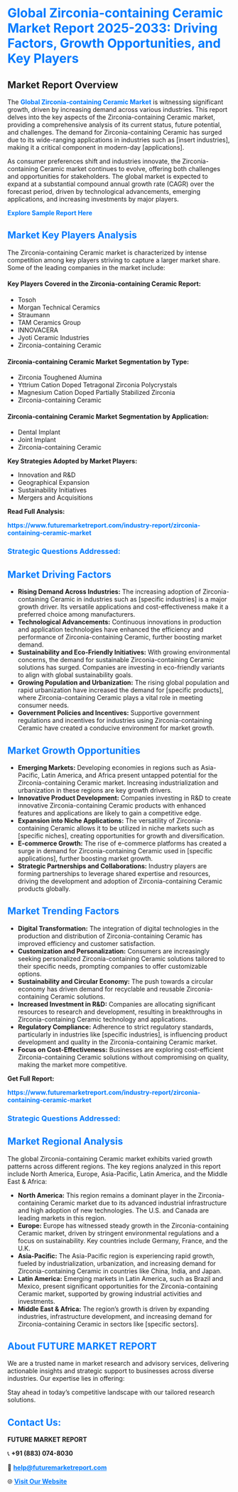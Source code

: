<h1 style="color: #007BFF;">Global Zirconia-containing Ceramic Market Report 2025-2033: Driving Factors, Growth Opportunities, and Key Players</h1>

<section id="overview">
<h2>Market Report Overview</h2>
<p>The <a href="https://www.futuremarketreport.com/industry-report/zirconia-containing-ceramic-market" style="color: #007BFF; text-decoration: none;"><strong>Global Zirconia-containing Ceramic Market</strong></a> is witnessing significant growth, driven by increasing demand across various industries. This report delves into the key aspects of the Zirconia-containing Ceramic market, providing a comprehensive analysis of its current status, future potential, and challenges. The demand for Zirconia-containing Ceramic has surged due to its wide-ranging applications in industries such as [insert industries], making it a critical component in modern-day [applications].</p>
<p>As consumer preferences shift and industries innovate, the Zirconia-containing Ceramic market continues to evolve, offering both challenges and opportunities for stakeholders. The global market is expected to expand at a substantial compound annual growth rate (CAGR) over the forecast period, driven by technological advancements, emerging applications, and increasing investments by major players.</p>
</section>

<section id="overview">
<p><a href="https://www.futuremarketreport.com/request-sample/reportId=100142" style="color: #007BFF; text-decoration: none;"><strong>Explore Sample Report Here</strong></a></p>
</section>

<section id="key-players">
<h2 style="color: #007BFF;">Market Key Players Analysis</h2>
<p>The Zirconia-containing Ceramic market is characterized by intense competition among key players striving to capture a larger market share. Some of the leading companies in the market include:</p>
<h4>Key Players Covered in the Zirconia-containing Ceramic Report:</h4>
<ul><li>Tosoh</li><li>Morgan Technical Ceramics</li><li>Straumann</li><li>TAM Ceramics Group</li><li>INNOVACERA</li><li>Jyoti Ceramic Industries</li><li>Zirconia-containing Ceramic</li></ul>
<h4>Zirconia-containing Ceramic Market Segmentation by Type:</h4>
<ul><li>Zirconia Toughened Alumina</li><li>Yttrium Cation Doped Tetragonal Zirconia Polycrystals</li><li>Magnesium Cation Doped Partially Stabilized Zirconia</li><li>Zirconia-containing Ceramic</li></ul>

<h4>Zirconia-containing Ceramic Market Segmentation by Application:</h4>
<ul><li>Dental Implant</li><li>Joint Implant</li><li>Zirconia-containing Ceramic</li></ul>
<p><strong>Key Strategies Adopted by Market Players:</strong></p>
<ul>
<li>Innovation and R&D</li>
<li>Geographical Expansion</li>
<li>Sustainability Initiatives</li>
<li>Mergers and Acquisitions</li>
</ul>
</section>

<section>
<p><strong>Read Full Analysis: </strong></p><a href="https://www.futuremarketreport.com/industry-report/zirconia-containing-ceramic-market" style="color: #007BFF; text-decoration: none;"><strong>https://www.futuremarketreport.com/industry-report/zirconia-containing-ceramic-market</strong></a>
<h3 style="color: #007BFF;">Strategic Questions Addressed:</h3>
</section>

<section id="driving-factors">
<h2 style="color: #007BFF;">Market Driving Factors</h2>
<ul>
<li><strong>Rising Demand Across Industries:</strong> The increasing adoption of Zirconia-containing Ceramic in industries such as [specific industries] is a major growth driver. Its versatile applications and cost-effectiveness make it a preferred choice among manufacturers.</li>
<li><strong>Technological Advancements:</strong> Continuous innovations in production and application technologies have enhanced the efficiency and performance of Zirconia-containing Ceramic, further boosting market demand.</li>
<li><strong>Sustainability and Eco-Friendly Initiatives:</strong> With growing environmental concerns, the demand for sustainable Zirconia-containing Ceramic solutions has surged. Companies are investing in eco-friendly variants to align with global sustainability goals.</li>
<li><strong>Growing Population and Urbanization:</strong> The rising global population and rapid urbanization have increased the demand for [specific products], where Zirconia-containing Ceramic plays a vital role in meeting consumer needs.</li>
<li><strong>Government Policies and Incentives:</strong> Supportive government regulations and incentives for industries using Zirconia-containing Ceramic have created a conducive environment for market growth.</li>
</ul>
</section>

<section id="growth-opportunities">
<h2 style="color: #007BFF;">Market Growth Opportunities</h2>
<ul>
<li><strong>Emerging Markets:</strong> Developing economies in regions such as Asia-Pacific, Latin America, and Africa present untapped potential for the Zirconia-containing Ceramic market. Increasing industrialization and urbanization in these regions are key growth drivers.</li>
<li><strong>Innovative Product Development:</strong> Companies investing in R&D to create innovative Zirconia-containing Ceramic products with enhanced features and applications are likely to gain a competitive edge.</li>
<li><strong>Expansion into Niche Applications:</strong> The versatility of Zirconia-containing Ceramic allows it to be utilized in niche markets such as [specific niches], creating opportunities for growth and diversification.</li>
<li><strong>E-commerce Growth:</strong> The rise of e-commerce platforms has created a surge in demand for Zirconia-containing Ceramic used in [specific applications], further boosting market growth.</li>
<li><strong>Strategic Partnerships and Collaborations:</strong> Industry players are forming partnerships to leverage shared expertise and resources, driving the development and adoption of Zirconia-containing Ceramic products globally.</li>
</ul>
</section>

<section id="trending-factors">
<h2 style="color: #007BFF;">Market Trending Factors</h2>
<ul>
<li><strong>Digital Transformation:</strong> The integration of digital technologies in the production and distribution of Zirconia-containing Ceramic has improved efficiency and customer satisfaction.</li>
<li><strong>Customization and Personalization:</strong> Consumers are increasingly seeking personalized Zirconia-containing Ceramic solutions tailored to their specific needs, prompting companies to offer customizable options.</li>
<li><strong>Sustainability and Circular Economy:</strong> The push towards a circular economy has driven demand for recyclable and reusable Zirconia-containing Ceramic solutions.</li>
<li><strong>Increased Investment in R&D:</strong> Companies are allocating significant resources to research and development, resulting in breakthroughs in Zirconia-containing Ceramic technology and applications.</li>
<li><strong>Regulatory Compliance:</strong> Adherence to strict regulatory standards, particularly in industries like [specific industries], is influencing product development and quality in the Zirconia-containing Ceramic market.</li>
<li><strong>Focus on Cost-Effectiveness:</strong> Businesses are exploring cost-efficient Zirconia-containing Ceramic solutions without compromising on quality, making the market more competitive.</li>
</ul>
</section>

<section>
<p><strong>Get Full Report: </strong></p><a href="https://www.futuremarketreport.com/industry-report/zirconia-containing-ceramic-market" style="color: #007BFF; text-decoration: none;"><strong>https://www.futuremarketreport.com/industry-report/zirconia-containing-ceramic-market</strong></a>
<h3 style="color: #007BFF;">Strategic Questions Addressed:</h3>
</section>


<section id="regional-analysis">
<h2 style="color: #007BFF;">Market Regional Analysis</h2>
<p>The global Zirconia-containing Ceramic market exhibits varied growth patterns across different regions. The key regions analyzed in this report include North America, Europe, Asia-Pacific, Latin America, and the Middle East & Africa:</p>
<ul>
<li><strong>North America:</strong> This region remains a dominant player in the Zirconia-containing Ceramic market due to its advanced industrial infrastructure and high adoption of new technologies. The U.S. and Canada are leading markets in this region.</li>
<li><strong>Europe:</strong> Europe has witnessed steady growth in the Zirconia-containing Ceramic market, driven by stringent environmental regulations and a focus on sustainability. Key countries include Germany, France, and the U.K.</li>
<li><strong>Asia-Pacific:</strong> The Asia-Pacific region is experiencing rapid growth, fueled by industrialization, urbanization, and increasing demand for Zirconia-containing Ceramic in countries like China, India, and Japan.</li>
<li><strong>Latin America:</strong> Emerging markets in Latin America, such as Brazil and Mexico, present significant opportunities for the Zirconia-containing Ceramic market, supported by growing industrial activities and investments.</li>
<li><strong>Middle East & Africa:</strong> The region’s growth is driven by expanding industries, infrastructure development, and increasing demand for Zirconia-containing Ceramic in sectors like [specific sectors].</li>
</ul>
</section>

<footer>
<h2 style="color: #007BFF;">About FUTURE MARKET REPORT</h2>
<p>We are a trusted name in market research and advisory services, delivering actionable insights and strategic support to businesses across diverse industries. Our expertise lies in offering:</p>

<p>Stay ahead in today’s competitive landscape with our tailored research solutions.</p>

<h2 style="color: #007BFF;">Contact Us:</h2>
<p><strong>FUTURE MARKET REPORT</strong></p>
<p>📞 <strong>+91 (883) 074-8030</strong></p>
<p>📧 <strong><a href="mailto:help@futuremarketreport.com" style="color: #007BFF;">help@futuremarketreport.com</a></strong></p>
<p>🌐 <strong><a href="https://www.futuremarketreport.com/" style="color: #007BFF;">Visit Our Website</a></strong></p>
</footer>